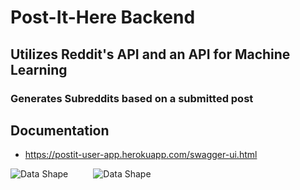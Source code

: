 # Post-It-Here Backend
## Utilizes Reddit's API and an API for Machine Learning
### Generates Subreddits based on a submitted post

## Documentation
- https://postit-user-app.herokuapp.com/swagger-ui.html

<img src="data-shape1.png"
     alt="Data Shape"
     style="float: left; margin-right: 40px;" />
     
<img src="DataFlowChart.png"
     alt="Data Shape"
     style="float: left; margin-right: 40px;" />
